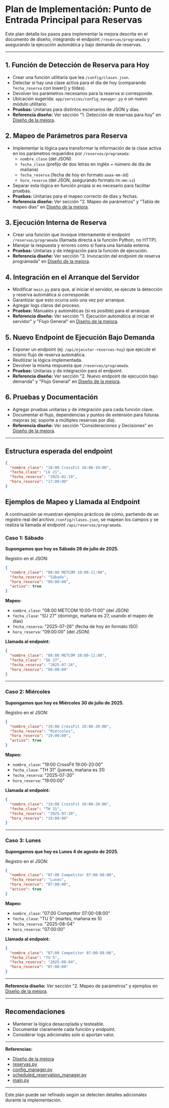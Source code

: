 # Plan de Implementación: Punto de Entrada Principal para Reservas

Este plan detalla los pasos para implementar la mejora descrita en el documento de diseño, integrando el endpoint `/reservas/programada` y asegurando la ejecución automática y bajo demanda de reservas.

---

## 1. Función de Detección de Reserva para Hoy
- Crear una función utilitaria que lea `/config/clases.json`.
- Detectar si hay una clase activa para el día de hoy (comparando `fecha_reserva` con lower() y tildes).
- Devolver los parámetros necesarios para la reserva si corresponde.
- Ubicación sugerida: `app/services/config_manager.py` o un nuevo módulo utilitario.
- **Pruebas:** Unitarias para distintos escenarios de JSON y días.
- **Referencia diseño:** Ver sección "1. Detección de reservas para hoy" en [Diseño de la mejora](diseno-punto-entrada-reservas.md).

## 2. Mapeo de Parámetros para Reserva
- Implementar la lógica para transformar la información de la clase activa en los parámetros requeridos por `/reservas/programada`:
  - `nombre_clase` (del JSON)
  - `fecha_clase` (prefijo de dos letras en inglés + número de día de mañana)
  - `fecha_reserva` (fecha de hoy en formato `aaaa-mm-dd`)
  - `hora_reserva` (del JSON, asegurando formato `hh:mm:ss`)
- Separar esta lógica en función propia si es necesario para facilitar pruebas.
- **Pruebas:** Unitarias para el mapeo correcto de días y fechas.
- **Referencia diseño:** Ver sección "2. Mapeo de parámetros" y "Tabla de mapeo días" en [Diseño de la mejora](diseno-punto-entrada-reservas.md).

## 3. Ejecución Interna de Reserva
- Crear una función que invoque internamente el endpoint `/reservas/programada` (llamada directa a la función Python, no HTTP).
- Manejar la respuesta y errores como si fuera una llamada externa.
- **Pruebas:** Unitarias y de integración para la función de ejecución.
- **Referencia diseño:** Ver sección "3. Invocación del endpoint de reserva programada" en [Diseño de la mejora](diseno-punto-entrada-reservas.md).

## 4. Integración en el Arranque del Servidor
- Modificar `main.py` para que, al iniciar el servidor, se ejecute la detección y reserva automática si corresponde.
- Garantizar que esto ocurra solo una vez por arranque.
- Agregar logs claros del proceso.
- **Pruebas:** Manuales y automáticas (si es posible) para el arranque.
- **Referencia diseño:** Ver sección "1. Ejecución automática al iniciar el servidor" y "Flujo General" en [Diseño de la mejora](diseno-punto-entrada-reservas.md).

## 5. Nuevo Endpoint de Ejecución Bajo Demanda
- Exponer un endpoint (ej: `/api/ejecutar-reservas-hoy`) que ejecute el mismo flujo de reserva automática.
- Reutilizar la lógica implementada.
- Devolver la misma respuesta que `/reservas/programada`.
- **Pruebas:** Unitarias y de integración para el endpoint.
- **Referencia diseño:** Ver sección "2. Nuevo endpoint de ejecución bajo demanda" y "Flujo General" en [Diseño de la mejora](diseno-punto-entrada-reservas.md).

## 6. Pruebas y Documentación
- Agregar pruebas unitarias y de integración para cada función clave.
- Documentar el flujo, dependencias y puntos de extensión para futuras mejoras (ej: soporte a múltiples reservas por día).
- **Referencia diseño:** Ver sección "Consideraciones y Decisiones" en [Diseño de la mejora](diseno-punto-entrada-reservas.md).

---

## Estructura esperada del endpoint

```json
{
  "nombre_clase": "18:00 CrossFit 18:00-19:00",
  "fecha_clase": "LU 21",
  "fecha_reserva": "2025-01-19",
  "hora_reserva": "17:00:00"
}
```

## Ejemplos de Mapeo y Llamada al Endpoint

A continuación se muestran ejemplos prácticos de cómo, partiendo de un registro real del archivo `/config/clases.json`, se mapean los campos y se realiza la llamada al endpoint `/api/reservas/programada`.

### Caso 1: Sábado

**Supongamos que hoy es Sábado 26 de julio de 2025.**

Registro en el JSON:
```json
{
  "nombre_clase": "08:00 METCOM 10:00-11:00",
  "fecha_reserva": "Sábado",
  "hora_reserva": "09:00:00",
  "activo": true
}
```

**Mapeo:**
- `nombre_clase`: "08:00 METCOM 10:00-11:00" (del JSON)
- `fecha_clase`: "SU 27" (domingo, mañana es 27, usando el mapeo de días)
- `fecha_reserva`: "2025-07-26" (fecha de hoy en formato ISO)
- `hora_reserva`: "09:00:00" (del JSON)

**Llamada al endpoint:**
```json
{
  "nombre_clase": "08:00 METCOM 10:00-11:00",
  "fecha_clase": "SU 27",
  "fecha_reserva": "2025-07-26",
  "hora_reserva": "09:00:00"
}
```

---

### Caso 2: Miércoles

**Supongamos que hoy es Miércoles 30 de julio de 2025.**

Registro en el JSON:
```json
{
  "nombre_clase": "19:00 CrossFit 19:00-20:00",
  "fecha_reserva": "Miércoles",
  "hora_reserva": "19:00:00",
  "activo": true
}
```

**Mapeo:**
- `nombre_clase`: "19:00 CrossFit 19:00-20:00"
- `fecha_clase`: "TH 31" (jueves, mañana es 31)
- `fecha_reserva`: "2025-07-30"
- `hora_reserva`: "19:00:00"

**Llamada al endpoint:**
```json
{
  "nombre_clase": "19:00 CrossFit 19:00-20:00",
  "fecha_clase": "TH 31",
  "fecha_reserva": "2025-07-30",
  "hora_reserva": "19:00:00"
}
```

---

### Caso 3: Lunes

**Supongamos que hoy es Lunes 4 de agosto de 2025.**

Registro en el JSON:
```json
{
  "nombre_clase": "07:00 Competitor 07:00-08:00",
  "fecha_reserva": "Lunes",
  "hora_reserva": "07:00:00",
  "activo": true
}
```

**Mapeo:**
- `nombre_clase`: "07:00 Competitor 07:00-08:00"
- `fecha_clase`: "TU 5" (martes, mañana es 5)
- `fecha_reserva`: "2025-08-04"
- `hora_reserva`: "07:00:00"

**Llamada al endpoint:**
```json
{
  "nombre_clase": "07:00 Competitor 07:00-08:00",
  "fecha_clase": "TU 5",
  "fecha_reserva": "2025-08-04",
  "hora_reserva": "07:00:00"
}
```

---

**Referencia diseño:** Ver sección "2. Mapeo de parámetros" y ejemplos en [Diseño de la mejora](diseno-punto-entrada-reservas.md).

---

## Recomendaciones
- Mantener la lógica desacoplada y testeable.
- Documentar claramente cada función y endpoint.
- Considerar logs adicionales solo si aportan valor.


---

**Referencias:**
- [Diseño de la mejora](diseno-punto-entrada-reservas.md)
- [reservas.py](../app/api/reservas.py)
- [config_manager.py](../app/services/config_manager.py)
- [scheduled_reservation_manager.py](../app/services/scheduled_reservation_manager.py)
- [main.py](../app/main.py)

---

Este plan puede ser refinado según se detecten detalles adicionales durante la implementación.
